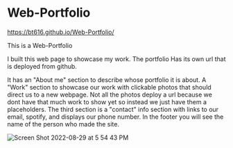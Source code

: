 # Web-Portfolio
https://bt616.github.io/Web-Portfolio/

This is a Web-Portfolio 

I built this web page to showcase my work.
The portfolio Has its own url that is deployed from github. 

It has an "About me" section to describe whose portfolio it is about.
A "Work" section to showcase our work with clickable photos that should direct us to a new webpage.
Not all the photos deploy a url because we dont have that much work to show yet so instead we just have them a placeholders.
The third section is a "contact" info section with links to our email, spotify, and displays our phone number.
In the footer you will see the name of the person who made the site. 







![Screen Shot 2022-08-29 at 5 54 43 PM](https://user-images.githubusercontent.com/110855674/187324405-867bc80c-a22d-4568-ab6c-352cad385672.png)
